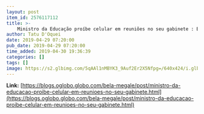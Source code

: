 ```yaml
---
layout: post
item_id: 2576117112
title: >-
    Ministro da Educação proíbe celular em reuniões no seu gabinete : Bela Megale
author: Tatu D'Oquei
date: 2019-04-29 07:20:00
pub_date: 2019-04-29 07:20:00
time_added: 2019-04-30 19:36:39
categories: []
tags: []
image: https://s2.glbimg.com/5qAAl1nMBYK3_9Auf2Er2X5Nfpg=/640x424/i.glbimg.com/og/ig/infoglobo1/f/original/2019/04/08/82101490_soc_-_o_novo_ministro_abraham_weintraub.jpg
---
```


**Link:** [https://blogs.oglobo.globo.com/bela-megale/post/ministro-da-educacao-proibe-celular-em-reunioes-no-seu-gabinete.html](https://blogs.oglobo.globo.com/bela-megale/post/ministro-da-educacao-proibe-celular-em-reunioes-no-seu-gabinete.html)

